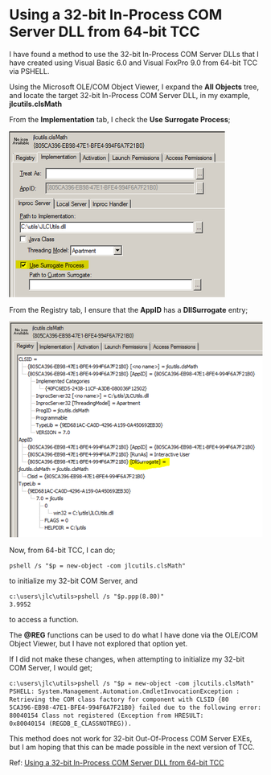 # Using a 32-bit In-Process COM Server DLL from 64-bit TCC

I have found a method to use the 32-bit In-Process COM Server DLLs that I have created using Visual Basic 6.0 and Visual FoxPro 9.0 from 64-bit TCC via PSHELL.

Using the Microsoft OLE/COM Object Viewer, I expand the **All Objects** tree, and locate the target 32-bit In-Process COM Server DLL, in my example, **jlcutils.clsMath**

From the **Implementation** tab, I check the **Use Surrogate Process**;

![](DLL1.png)

From the Registry tab, I ensure that the **AppID** has a **DllSurrogate** entry;

![](DLL2.png)

Now, from 64-bit TCC, I can do;
```dos
pshell /s "$p = new-object -com jlcutils.clsMath"
```
to initialize my 32-bit COM Server, and 
```dos
c:\users\jlc\utils>pshell /s "$p.ppp(8.80)"
3.9952
```
to access a function.

The **@REG** functions can be used to do what I have done via the OLE/COM Object Viewer, but I have not explored that option yet.

If I did not make these changes, when attempting to initialize my 32-bit COM Server, I would get;

```dos
c:\users\jlc\utils>pshell /s "$p = new-object -com jlcutils.clsMath"
PSHELL: System.Management.Automation.CmdletInvocationException : Retrieving the COM class factory for component with CLSID {80
5CA396-EB98-47E1-BFE4-994F6A7F21B0} failed due to the following error: 80040154 Class not registered (Exception from HRESULT:
0x80040154 (REGDB_E_CLASSNOTREG)).
```
This method does not work for 32-bit Out-Of-Process COM Server EXEs, but I am hoping that this can be made possible in the next version of TCC.

Ref: [Using a 32-bit In-Process COM Server DLL from 64-bit TCC](https://jpsoft.com/forums/threads/using-a-32-bit-in-process-com-server-dll-from-64-bit-tcc.9646/)
